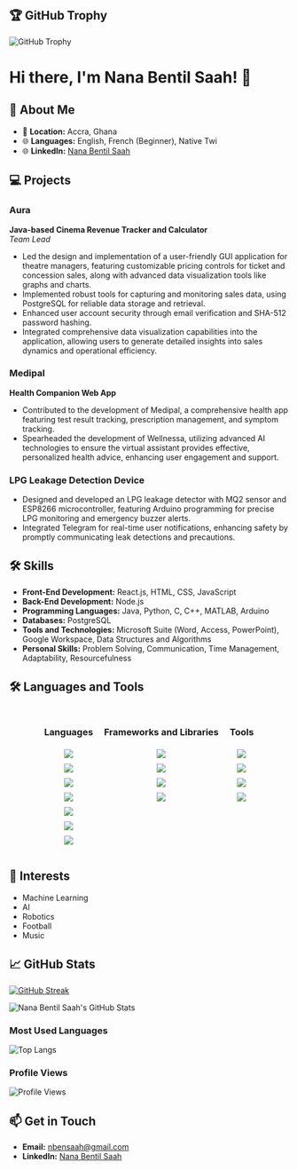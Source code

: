 ## 🏆 GitHub Trophy
![GitHub Trophy](https://github-profile-trophy.vercel.app/?username=brabentil&theme=algolia)


# Hi there, I'm Nana Bentil Saah! 👋


## 🚀 About Me

- 📍 **Location:** Accra, Ghana
- 🌐 **Languages:** English, French (Beginner), Native Twi
- 🌐 **LinkedIn:** [Nana Bentil Saah](https://www.linkedin.com/in/nana-bentil-saah)

## 💻 Projects

### Aura
**Java-based Cinema Revenue Tracker and Calculator**  
*Team Lead*  
- Led the design and implementation of a user-friendly GUI application for theatre managers, featuring customizable pricing controls for ticket and concession sales, along with advanced data visualization tools like graphs and charts.
- Implemented robust tools for capturing and monitoring sales data, using PostgreSQL for reliable data storage and retrieval.
- Enhanced user account security through email verification and SHA-512 password hashing.
- Integrated comprehensive data visualization capabilities into the application, allowing users to generate detailed insights into sales dynamics and operational efficiency.

### Medipal
**Health Companion Web App**  
- Contributed to the development of Medipal, a comprehensive health app featuring test result tracking, prescription management, and symptom tracking.
- Spearheaded the development of Wellnessa, utilizing advanced AI technologies to ensure the virtual assistant provides effective, personalized health advice, enhancing user engagement and support.

### LPG Leakage Detection Device
- Designed and developed an LPG leakage detector with MQ2 sensor and ESP8266 microcontroller, featuring Arduino programming for precise LPG monitoring and emergency buzzer alerts.
- Integrated Telegram for real-time user notifications, enhancing safety by promptly communicating leak detections and precautions.

## 🛠 Skills

- **Front-End Development:** React.js, HTML, CSS, JavaScript
- **Back-End Development:** Node.js
- **Programming Languages:** Java, Python, C, C++, MATLAB, Arduino
- **Databases:** PostgreSQL
- **Tools and Technologies:** Microsoft Suite (Word, Access, PowerPoint), Google Workspace, Data Structures and Algorithms
- **Personal Skills:** Problem Solving, Communication, Time Management, Adaptability, Resourcefulness

## 🛠 Languages and Tools

<div style="display: flex; flex-wrap: wrap; justify-content: center;">

  <div style="display: flex; flex-direction: column; align-items: center; margin: 10px;">
    <h3>Languages</h3>
    <img src="https://img.shields.io/badge/-Python-333333?style=for-the-badge&logo=python" style="margin: 5px;">
    <img src="https://img.shields.io/badge/-Java-333333?style=for-the-badge&logo=java" style="margin: 5px;">
    <img src="https://img.shields.io/badge/-JavaScript-333333?style=for-the-badge&logo=javascript" style="margin: 5px;">
    <img src="https://img.shields.io/badge/-C-333333?style=for-the-badge&logo=c" style="margin: 5px;">
    <img src="https://img.shields.io/badge/-C++-333333?style=for-the-badge&logo=cplusplus" style="margin: 5px;">
    <img src="https://img.shields.io/badge/-MATLAB-333333?style=for-the-badge&logo=matlab" style="margin: 5px;">
    <img src="https://img.shields.io/badge/-Arduino-333333?style=for-the-badge&logo=arduino" style="margin: 5px;">
  </div>

  <div style="display: flex; flex-direction: column; align-items: center; margin: 10px;">
    <h3>Frameworks and Libraries</h3>
    <img src="https://img.shields.io/badge/-React-333333?style=for-the-badge&logo=react" style="margin: 5px;">
    <img src="https://img.shields.io/badge/-Node.js-333333?style=for-the-badge&logo=node.js" style="margin: 5px;">
    <img src="https://img.shields.io/badge/-Express-333333?style=for-the-badge&logo=express" style="margin: 5px;">
    <img src="https://img.shields.io/badge/-Pandas-333333?style=for-the-badge&logo=pandas" style="margin: 5px;">
  </div>

  <div style="display: flex; flex-direction: column; align-items: center; margin: 10px;">
    <h3>Tools</h3>
    <img src="https://img.shields.io/badge/-Git-333333?style=for-the-badge&logo=git" style="margin: 5px;">
    <img src="https://img.shields.io/badge/-PostgreSQL-333333?style=for-the-badge&logo=postgresql" style="margin: 5px;">
    <img src="https://img.shields.io/badge/-VS%20Code-333333?style=for-the-badge&logo=visual-studio-code" style="margin: 5px;">
    <img src="https://img.shields.io/badge/-Arduino%20IDE-333333?style=for-the-badge&logo=arduino" style="margin: 5px;">
  </div>

</div>



## 🌱 Interests

- Machine Learning
- AI
- Robotics
- Football
- Music

## 📈 GitHub Stats

[![GitHub Streak](https://streak-stats.demolab.com/?user=brabentil&theme=dark)](https://git.io/streak-stats)

![Nana Bentil Saah's GitHub Stats](https://github-readme-stats.vercel.app/api?username=brabentil&show_icons=true&theme=dark&count_private=true)

### Most Used Languages
![Top Langs](https://github-readme-stats.vercel.app/api/top-langs/?username=brabentil&layout=compact&theme=dark)

### Profile Views
![Profile Views](https://komarev.com/ghpvc/?username=brabentil&color=lightgrey)

## 📫 Get in Touch

- **Email:** [nbensaah@gmail.com](mailto:nbensaah@gmail.com)
- **LinkedIn:** [Nana Bentil Saah](https://www.linkedin.com/in/nana-bentil-saah)



